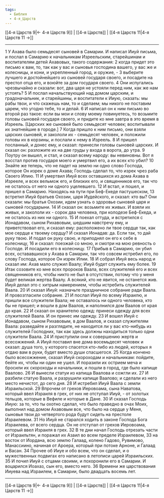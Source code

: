 ```yaml
---
tags:
  - Библия
  - 4-я_Царств
---
```

[[4-я Царств 9|← 4-я Царств 9]] | [[4-я Царств]] | [[4-я Царств 11|4-я Царств 11 →]]

---
1 У Ахава было семьдесят сыновей в Самарии. И написал Ииуй письма, и послал в Самарию к начальникам Изреельским, старейшинам и воспитателям детей Ахавовых, такого содержания:
2 когда придет это письмо к вам, то, так как у вас и сыновья господина вашего, у вас же и колесницы, и кони, и укрепленный город, и оружие, -
3 выберите лучшего и достойнейшего из сыновей государя своего, и посадите на престол отца его, и воюйте за дом государя своего.
4 Они испугались чрезвычайно и сказали: вот, два царя не устояли перед ним, как же нам устоять?
5 И послал начальствующий над домом царским, и градоначальник, и старейшины, и воспитатели к Ииую, сказать: мы рабы твои, и что скажешь нам, то и сделаем; мы никого не поставим царем, что угодно тебе, то и делай.
6 И написал он к ним письмо во второй раз такое: если вы мои и слову моему повинуетесь, то возьмите головы сыновей государя своего, и придите ко мне завтра в это время в Изреель. [Царских же сыновей было семьдесят человек; воспитывали их знатнейшие в городе.]
7 Когда пришло к ним письмо, они взяли царских сыновей, и закололи их - семьдесят человек, и положили головы их в корзины, и послали к нему в Изреель.
8 И пришел посланный, и донес ему, и сказал: принесли головы сыновей царских. И сказал он: разложите их на две груды у входа в ворота, до утра.
9 Поутру он вышел, и стал, и сказал всему народу: вы невиновны. Вот я восстал против государя моего и умертвил его, а их всех кто убил?
10 Знайте же теперь, что не падет на землю ни одно слово Господа, которое Он изрек о доме Ахава; Господь сделал то, что изрек чрез раба Своего Илию.
11 И умертвил Ииуй всех оставшихся из дома Ахава в Изрееле, и всех вельмож его, и близких его, и священников его, так что не осталось от него ни одного уцелевшего.
12 И встал, и пошел, и пришел в Самарию. Находясь на пути при Беф-Екеде пастушеском,
13 встретил Ииуй братьев Охозии, царя Иудейского, и сказал: кто вы? Они сказали: мы братья Охозии, идем узнать о здоровье сыновей царя и сыновей государыни.
14 И сказал он: возьмите их живых. И взяли их живых, и закололи их - сорок два человека, при колодезе Беф-Екеда, и не осталось из них ни одного.
15 И поехал оттуда, и встретился с Ионадавом, сыном Рихавовым, шедшим навстречу ему, и приветствовал его, и сказал ему: расположено ли твое сердце так, как мое сердце к твоему сердцу? И сказал Ионадав: да. Если так, то дай руку твою. И подал он руку свою, и приподнял он его к себе в колесницу,
16 и сказал: поезжай со мною, и смотри на мою ревность о Господе. И посадили его в колесницу.
17 Прибыв в Самарию, он убил всех, остававшихся у Ахава в Самарии, так что совсем истребил его, по слову Господа, которое Он изрек Илии.
18 И собрал Ииуй весь народ и сказал им: Ахав мало служил Ваалу; Ииуй будет служить ему более.
19 Итак созовите ко мне всех пророков Ваала, всех служителей его и всех священников его, чтобы никто не был в отсутствии, потому что у меня будет великая жертва Ваалу. А всякий, кто не явится, не останется жив. Ииуй делал это с хитрым намерением, чтобы истребить служителей Ваала.
20 И сказал Ииуй: назначьте праздничное собрание ради Ваала. И провозгласили собрание.
21 И послал Ииуй по всему Израилю, и пришли все служители Ваала; не оставалось ни одного человека, кто бы не пришел; и вошли в дом Ваалов, и наполнился дом Ваалов от края до края.
22 И сказал он хранителю одежд: принеси одежду для всех служителей Ваала. И он принес им одежду.
23 И вошел Ииуй с Ионадавом, сыном Рихавовым, в дом Ваалов, и сказал служителям Ваала: разведайте и разглядите, не находится ли у вас кто-нибудь из служителей Господних, так как здесь должны находиться только одни служители Ваала.
24 И приступили они к совершению жертв и всесожжений. А Ииуй поставил вне дома восемьдесят человек и сказал: душа того, у которого спасется кто-либо из людей, которых я отдаю вам в руки, будет вместо души спасшегося.
25 Когда кончено было всесожжение, сказал Ииуй скороходам и начальникам: пойдите, бейте их, чтобы ни один не ушел. И поразили их острием меча и бросили их скороходы и начальники, и пошли в город, где было капище Ваалово.
26 И вынесли статуи из капища Ваалова и сожгли их.
27 И разбили статую Ваала, и разрушили капище Ваалово; и сделали из него место нечистот, до сего дня.
28 И истребил Ииуй Ваала с земли Израильской.
29 Впрочем от грехов Иеровоама, сына Наватова, который ввел Израиля в грех, от них не отступал Ииуй, - от золотых тельцов, которые в Вефиле и которые в Дане.
30 И сказал Господь Ииую: за то, что ты охотно сделал, что было праведно в очах Моих, выполнил над домом Ахавовым все, что было на сердце у Меня, сыновья твои до четвертого рода будут сидеть на престоле Израилевом.
31 Но Ииуй не старался ходить в законе Господа Бога Израилева, от всего сердца. Он не отступал от грехов Иеровоама, который ввел Израиля в грех.
32 В те дни начал Господь отрезать части от Израильтян, и поражал их Азаил во всем пределе Израилевом,
33 на восток от Иордана, всю землю Галаад, колено Гадово, Рувимово, Манассиино, начиная от Ароера, который при потоке Арноне, и Галаад и Васан.
34 Прочее об Ииуе и обо всем, что он сделал, и о мужественных подвигах его написано в летописи царей Израильских.
35 И почил Ииуй с отцами своими, и похоронили его в Самарии. И воцарился Иоахаз, сын его, вместо него.
36 Времени же царствования Ииуева над Израилем, в Самарии, было двадцать восемь лет.

---
[[4-я Царств 9|← 4-я Царств 9]] | [[4-я Царств]] | [[4-я Царств 11|4-я Царств 11 →]]